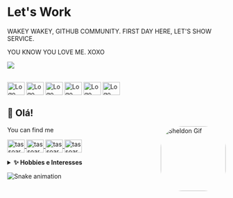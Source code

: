 # Let's Work
WAKEY WAKEY, GITHUB COMMUNITY. FIRST DAY HERE, LET'S SHOW SERVICE. 

YOU KNOW YOU LOVE ME. XOXO

![](https://github.com/tassoares/tassoares/blob/dd0494ad8783e98ad7cce10b05cb979f4174a1d7/let_s_work.gif)

  <div style="display: inline_block"><br>
  <img align="center" alt="Logo Canva" height="30" width="40" 
                      src="https://cdn.jsdelivr.net/gh/devicons/devicon/icons/canva/canva-original.svg" />
  <img align="center" alt="Logo VsCode" height="30" width="40"
                      src="https://cdn.jsdelivr.net/gh/devicons/devicon/icons/vscode/vscode-original.svg" />
  <img align="center" alt="Logo Flutter" height="30" width="40" 
                      src="https://cdn.jsdelivr.net/gh/devicons/devicon/icons/flutter/flutter-original.svg" />
  <img align="center" alt="Logo Raspberry" height="30" width="40"
                      src="https://cdn.jsdelivr.net/gh/devicons/devicon/icons/raspberrypi/raspberrypi-original.svg" />
  <img align="center" alt="Logo Firebase" height="30" width="40" 
                      src="https://cdn.jsdelivr.net/gh/devicons/devicon/icons/firebase/firebase-plain-wordmark.svg" />
  <img align="center" alt="Logo Jupyter" height="30" width="40" 
                      src="https://cdn.jsdelivr.net/gh/devicons/devicon/icons/jupyter/jupyter-original.svg" />
  </div>                      

## 🖖 Olá!
You can find me
<img align="right" alt="Sheldon Gif" height="150" style="border-radius:50px;" 
       src="https://i.pinimg.com/originals/66/8d/70/668d70e429507f35a3706e05b6eb13e1.gif?ref=weheartit">
<p align="left">
    <a href="https://www.instagram.com/ia2comp/" target="blank">
    <img align="center" src="https://raw.githubusercontent.com/rahuldkjain/github-profile-readme-generator/master/src/images/icons/Social/instagram.svg" alt="tassoares" width="40" height="30" /> 
    </a>  
    <a href="https://www.youtube.com/channel/UCXitBlty8aLBLBcCxuR-86Q" target="blank">
    <img align="center" src="https://raw.githubusercontent.com/rahuldkjain/github-profile-readme-generator/master/src/images/icons/Social/youtube.svg" alt="tassoares" width="40" height="30" /> 
    </a>
    <a href="https://ia2comp.tumblr.com" target="blank">
    <img align="center" src="https://github.com/rahuldkjain/github-profile-readme-generator/blob/master/src/images/icons/Social/tumblr.svg" alt="tassoares" width="40" height="30" /> 
    </a>
    <a href="https://twitter.com/Ia2Comp" target="blank">
    <img align="center" src="https://raw.githubusercontent.com/rahuldkjain/github-profile-readme-generator/master/src/images/icons/Social/twitter.svg" alt="tassoares" width="40" height="30" /> 
    </a>
<details>
    <summary><b>✨ Hobbies e Interesses</b></summary><br/>
    
    - 🌱 Atualmente estou aprendendo sobre Flutter;
    - 📚 Interessada em tudo que posso ou não aprender;
    - 📺 Assistir doramas, filmes, séries;
    
</details>

  ![Snake animation](https://github.com/tassoares/tassoares/blob/output/github-contribution-grid-snake.svg)                                                                                                                                                                           
